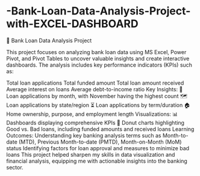 # -Bank-Loan-Data-Analysis-Project-with-EXCEL-DASHBOARD
🏦 Bank Loan Data Analysis Project

This project focuses on analyzing bank loan data using MS Excel, Power Pivot, and Pivot Tables to uncover valuable insights and create interactive dashboards. The analysis includes key performance indicators (KPIs) such as:

Total loan applications
Total funded amount
Total loan amount received
Average interest on loans
Average debt-to-income ratio
Key Insights:
📅 Loan applications by month, with November having the highest count
🗺️ Loan applications by state/region
⏳ Loan applications by term/duration
🏠 Home ownership, purpose, and employment length
Visualizations:
📊 Dashboards displaying comprehensive KPIs
🍩 Donut charts highlighting Good vs. Bad loans, including funded amounts and received loans
Learning Outcomes:
Understanding key banking analysis terms such as Month-to-date (MTD), Previous Month-to-date (PMTD), Month-on-Month (MoM) status
Identifying factors for loan approval and measures to minimize bad loans
This project helped sharpen my skills in data visualization and financial analysis, equipping me with actionable insights into the banking sector.

